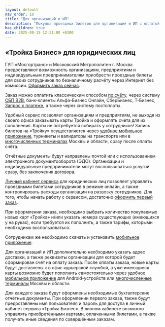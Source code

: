 ```yaml
---
layout: default
nav_order: 10
title: "Для организаций и ИП"
description: "Покупка проездных билетов для организаций и ИП с оплатой по счёту"
has_children: true
date: 2025-08-15 12:21:00 +0300
---
```


## «Тройка Бизнес» для юридических лиц

ГУП «Мосгортранс» и Московский Метрополитен г. Москва предоставляют возможность организациям,
предприятиям и индивидуальным предпринимателям приобрести проездные билеты для своих сотрудников
по безналичному расчёту через Интернет без комиссии. [Оформить заказ сейчас](https://troika.invoicebox.ru).

Заказ можно оплатить классическим способом [по счёту](https://www.invoicebox.ru/ru/products/payments-b2b),
через систему [СБП B2B](https://www.invoicebox.ru/ru/products/sbp-b2b), банк-клиенты Альфа-Бизнес Онлайн,
СберБизнес, Т-Бизнес, [Запрос о платеже](https://www.invoicebox.ru/ru/products/rtp), а также через систему
постоплаты.

Удобный сервис позволяет организациям и предприятиям, не выходя из своего офиса заказывать карты Тройка
и оформлять счета для их пополнения. Карты не потребуется собирать у сотрудников! Запись билетов
на «Тройку» осуществляется через [удобное мобильное приложение](/troika/apps/), турникеты и валидаторы на транспорте
или в [многочисленных терминалах](https://troika.invoicebox.ru/terminals) Москвы и области, сразу после оплаты счёта.

Отчётные документы будут направлены почтой или с использованием электронного документооборота (ЭДО).
Организации и индивидуальные предприниматели могут воспользоваться услугой сразу, без заключения договора.

[Личный кабинет сервиса](https://business.invoicebox.ru) для юридических лиц позволяет управлять проездными
билетами сотрудников в режиме онлайн, а также контролировать расходы организации на развозку сотрудников.
Для того, чтобы начать работу с сервисом, достаточно [оформить первый заказ](https://troika.invoicebox.ru).

При оформлении заказа, необходимо выбрать количество покупаемых новых карт «Тройка» и/или указать
номера существующих (имеющихся у на руках), если требуется их пополнить, а также тарифы, которыми
необходимо воспользоваться.

Сотрудникам же необходимо скачать и установить [мобильное приложение](/troika/apps/).

Для организаций и ИП дополнительно необходимо указать адрес доставки, а также реквизиты организации
для которой будет сформирован счёт на оплату заказа. После оплаты заказа, новые карты будут доставлены
к в офис курьерской службой, а уже имеющиеся карты возможно будет пополнить самостоятельно через [удобное
мобильное приложение](/troika/apps/) для Android-устройств или
[многочисленные терминалы](https://troika.invoicebox.ru/terminals) Москвы и области.

Для каждого заказа будут оформлены необходимые бухгалтерские отчётные документы. При оформлении 
первого заказа, также будут предоставлены имя пользователя и пароль для доступа в личный кабинет сервиса
«Тройка Бизнес». В личном кабинете возможно управлять приобретёнными картами, оплаченными билетами,
а также получать иные сведения по совершённым заказам.

